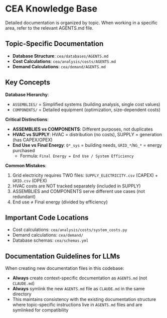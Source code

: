 # CEA Knowledge Base

Detailed documentation is organized by topic. When working in a specific area, refer to the relevant AGENTS.md file.

## Topic-Specific Documentation

- **Database Structure**: `cea/databases/AGENTS.md`
- **Cost Calculations**: `cea/analysis/costs/AGENTS.md`
- **Demand Calculations**: `cea/demand/AGENTS.md`

## Key Concepts

**Database Hierarchy**:
- `ASSEMBLIES/` = Simplified systems (building analysis, single cost values)
- `COMPONENTS/` = Detailed equipment (optimization, size-dependent costs)

**Critical Distinctions**:
- **ASSEMBLIES vs COMPONENTS**: Different purposes, not duplicates
- **HVAC vs SUPPLY**: HVAC = distribution (no costs), SUPPLY = generation (has CAPEX/OPEX)
- **End Use vs Final Energy**: `Q*_sys` = building needs, `GRID_*`/`NG_*` = energy purchased
  - Formula: `Final Energy = End Use / System Efficiency`

**Common Mistakes**:
1. Grid electricity requires TWO files: `SUPPLY_ELECTRICITY.csv` (CAPEX) + `GRID.csv` (OPEX)
2. HVAC costs are NOT tracked separately (included in SUPPLY)
3. ASSEMBLIES and COMPONENTS serve different use cases (not redundant)
4. End use ≠ Final energy (divided by efficiency)

## Important Code Locations

- Cost calculations: `cea/analysis/costs/system_costs.py`
- Demand calculations: `cea/demand/`
- Database schemas: `cea/schemas.yml`

## Documentation Guidelines for LLMs

When creating new documentation files in this codebase:
- **Always** create context-specific documentation as `AGENTS.md` (not `CLAUDE.md`)
- **Always** symlink the new `AGENTS.md` file as `CLAUDE.md` in the same directory
- This maintains consistency with the existing documentation structure where topic-specific instructions live in `AGENTS.md` files and are symlinked for compatibility
